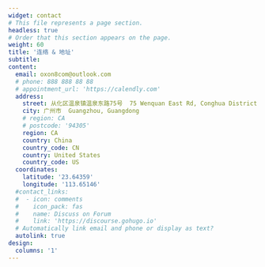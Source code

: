 ```yaml
---
widget: contact
# This file represents a page section.
headless: true
# Order that this section appears on the page.
weight: 60
title: '连络 & 地址'
subtitle: 
content:
  email: oxon8com@outlook.com
  # phone: 888 888 88 88
  # appointment_url: 'https://calendly.com'
  address:
    street: 从化区温泉镇温泉东路75号  75 Wenquan East Rd, Conghua District
    city: 广州市  Guangzhou, Guangdong
    # region: CA
    # postcode: '94305'
    region: CA
    country: China
    country_code: CN
    country: United States
    country_code: US
  coordinates:
    latitude: '23.64359'
    longitude: '113.65146'
  #contact_links:
  #  - icon: comments
  #    icon_pack: fas
  #    name: Discuss on Forum
  #    link: 'https://discourse.gohugo.io'
  # Automatically link email and phone or display as text?
  autolink: true
design:
  columns: '1'
---
```

